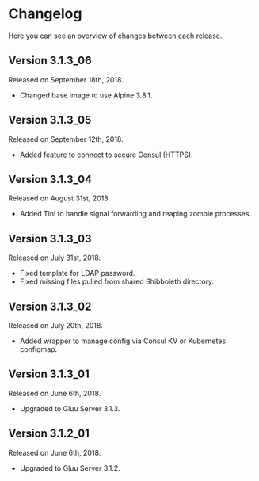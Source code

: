 # Changelog

Here you can see an overview of changes between each release.

## Version 3.1.3_06

Released on September 18th, 2018.

* Changed base image to use Alpine 3.8.1.

## Version 3.1.3_05

Released on September 12th, 2018.

* Added feature to connect to secure Consul (HTTPS).

## Version 3.1.3_04

Released on August 31st, 2018.

* Added Tini to handle signal forwarding and reaping zombie processes.

## Version 3.1.3_03

Released on July 31st, 2018.

* Fixed template for LDAP password.
* Fixed missing files pulled from shared Shibboleth directory.

## Version 3.1.3_02

Released on July 20th, 2018.

* Added wrapper to manage config via Consul KV or Kubernetes configmap.

## Version 3.1.3_01

Released on June 6th, 2018.

* Upgraded to Gluu Server 3.1.3.

## Version 3.1.2_01

Released on June 6th, 2018.

* Upgraded to Gluu Server 3.1.2.
